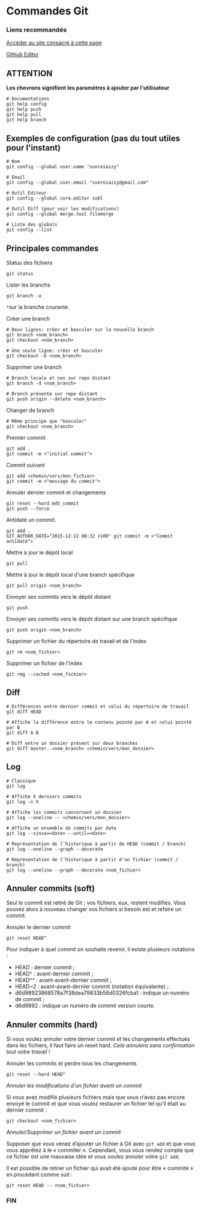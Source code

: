 ﻿# Commandes Git
### Liens recommandés
[Accéder au site consacré à cette page](https://sunreiazzy.github.io/commandes-bts.github.io/)

[Github Editor](https://github.com/SunReiAzzy/commandes-bts.github.io/edit/master/README.md)


## ATTENTION

**Les chevrons signifient les paramètres à ajouter par l'utilisateur**

```shell
# Documentations
git help config
git help push
git help pull
git help branch
```

## Exemples de configuration (pas du tout utiles pour l'instant)

```shell
# Nom
git config --global user.name "sunreiazzy"

# Email
git config --global user.email "sunreiazzy@gmail.com"

# Outil Editeur
git config --global core.editor subl

# Outil Diff (pour voir les modifications)
git config --global merge.tool filemerge

# Liste des globals
git config --list
```

## Principales commandes

Status des fichiers

```shell
git status
```

Lister les branchs

```shell
git branch -a
```

`*`sur la branche courante.

Créer une branch

```shell
# Deux lignes: créer et basculer sur la nouvelle branch
git branch <nom_branch>
git checkout <nom_branch>

# Une seule ligne: créer et basculer
git checkout -b <nom_branch>
```

Supprimer une branch

```shell
# Branch locale et non sur repo distant
git branch -d <nom_branch>

# Branch présente sur repo distant
git push origin --delete <nom_branch>
```

Changer de branch

```shell
# Même principe que "basculer"
git checkout <nom_branch>
```

Premier commit

```shell
git add .
git commit -m <"initial commit">
```

Commit suivant

```shell
git add <chemin/vers/mon_fichier>
git commit -m <"message du commit">
```

Annuler dernier commit et changements

```shell
git reset --hard md5_commit
git push --force
```

Antidaté un commit.

```shell
git add .
GIT_AUTHOR_DATE="2015-12-12 08:32 +100" git commit -m <"Commit antidaté">
```

Mettre à jour le dépôt local

```shell
git pull
```

Mettre à jour le dépôt local d'une branch spécifique

```shell
git pull origin <nom_branch>
```

Envoyer ses commits vers le dépôt distant

```shell
git push
```

Envoyer ses commits vers le dépôt distant sur une branch spécifique

```shell
git push origin <nom_branch>
```

Supprimer un fichier du répertoire de travail et de l'index

```shell
git rm <nom_fichier>
```

Supprimer un fichier de l'index

```shell
git rmg --cached <nom_fichier>
```

## Diff

```shell
# Différences entre dernier commit et celui du répertoire de travail
git diff HEAD

# Affiche la différence entre le contenu pointé par A et celui pointé par B
git diff A B

# Diff entre un dossier présent sur deux branches
git diff master..<nom_branch> <chemin/vers/mon_dossier>
```

## Log

```shell
# Classique
git log

# Affiche X derniers commits
git log -n X

# Affiche les commits concernant un dossier
git log --oneline -- <chemin/vers/mon_dossier>

# Affiche un ensemble de commits par date
git log --since=<date> --until=<date>

# Représentation de l’historique à partir de HEAD (commit / branch)
git log --oneline --graph --decorate

# Représentation de l’historique à partir d'un fichier (commit / branch)
git log --oneline --graph --decorate <nom_fichier>
```

## Annuler commits (soft)

Seul le commit est retiré de Git ; vos fichiers, eux, restent modifiés. Vous pouvez alors à nouveau changer vos fichiers si besoin est et refaire un commit.

Annuler le dernier commit

```shell
git reset HEAD^
```

Pour indiquer à quel commit on souhaite revenir, il existe plusieurs notations :

* HEAD : dernier commit ;
* HEAD^ : avant-dernier commit ;
* HEAD^^ : avant-avant-dernier commit ;
* HEAD~2 : avant-avant-dernier commit (notation équivalente) ;
* d6d98923868578a7f38dea79833b56d0326fcba1 : indique un numéro de commit ;
* d6d9892 : indique un numéro de commit version courte.

## Annuler commits (hard)

Si vous voulez annuler votre dernier commit et les changements effectués dans les fichiers, il faut faire un reset hard. *Cela annulera sans confirmation tout votre travail !*

Annuler les commits et perdre tous les changements

```shell
git reset --hard HEAD^
```

*Annuler les modifications d’un fichier avant un commit*

Si vous avez modifié plusieurs fichiers mais que vous n’avez pas encore envoyé le commit et que vous voulez restaurer un fichier tel qu’il était au dernier commit :

```shell
git checkout <nom_fichier>
```

*Annuler/Supprimer un fichier avant un commit*

Supposer que vous venez d’ajouter un fichier à Git avec `git add` et que vous vous apprêtez à le « commiter ». Cependant, vous vous rendez compte que ce fichier est une mauvaise idée et vous voulez annuler votre `git add`.

Il est possible de retirer un fichier qui avait été ajouté pour être « commité » en procédant comme suit :

```shell
git reset HEAD -- <nom_fichier>
```
### FIN
